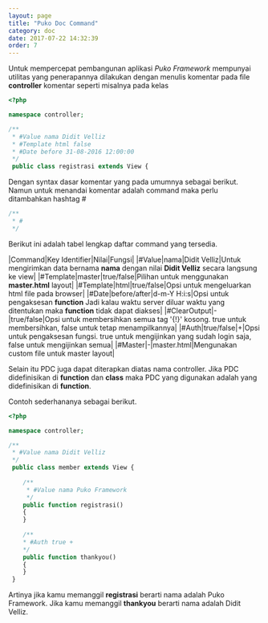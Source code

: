 ```yaml
---
layout: page
title: "Puko Doc Command"
category: doc
date: 2017-07-22 14:32:39
order: 7
---
```


Untuk mempercepat pembangunan aplikasi *Puko Framework* mempunyai utilitas yang penerapannya 
dilakukan dengan menulis komentar pada file **controller** komentar seperti misalnya pada kelas

```php
<?php 

namespace controller;

/**
 * #Value nama Didit Velliz
 * #Template html false
 * #Date before 31-08-2016 12:00:00
 */
 public class registrasi extends View {
```

Dengan syntax dasar komentar yang pada umumnya sebagai berikut. 
Namun untuk menandai komentar adalah command maka perlu ditambahkan hashtag #

```php
/**
 * #
 */
```

Berikut ini adalah tabel lengkap daftar command yang tersedia.

|Command|Key Identifier|Nilai|Fungsi|
|#Value|nama|Didit Velliz|Untuk mengirimkan data bernama **nama** dengan nilai **Didit Velliz** secara langsung ke view|
|#Template|master|true/false|Pilihan untuk menggunakan **master.html** layout|
|#Template|html|true/false|Opsi untuk mengeluarkan html file pada browser|
|#Date|before/after|d-m-Y H:i:s|Opsi untuk pengaksesan **function** Jadi kalau waktu server diluar waktu yang ditentukan maka **function** tidak dapat diakses|
|#ClearOutput|-|true/false|Opsi untuk membersihkan semua tag '{!}' kosong. true untuk membersihkan, false untuk tetap menampilkannya|
|#Auth|true/false|+|Opsi untuk pengaksesan fungsi. true untuk mengijinkan yang sudah login saja, false untuk mengijinkan semua|
|#Master|-|master.html|Mengunakan custom file untuk master layout|

Selain itu PDC juga dapat diterapkan diatas nama controller. 
Jika PDC didefinisikan di **function** dan **class** maka PDC yang digunakan adalah yang didefinisikan di **function**.

Contoh sederhananya sebagai berikut.

```php
<?php

namespace controller;

/**
 * #Value nama Didit Velliz
 */
 public class member extends View {
    
    /**
     * #Value nama Puko Framework
     */
    public function registrasi()
    {
    }
    
    /**
    * #Auth true +
    */
    public function thankyou()
    {
    }
 }
```

Artinya jika kamu memanggil **registrasi** berarti nama adalah Puko Framework.
Jika kamu memanggil **thankyou** berarti nama adalah Didit Velliz.
